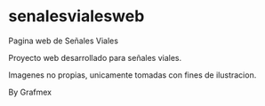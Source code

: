# senalesvialesweb
Pagina web de Señales Viales


Proyecto web desarrollado para señales viales.

Imagenes no propias, unicamente tomadas con fines de ilustracion.

By Grafmex

